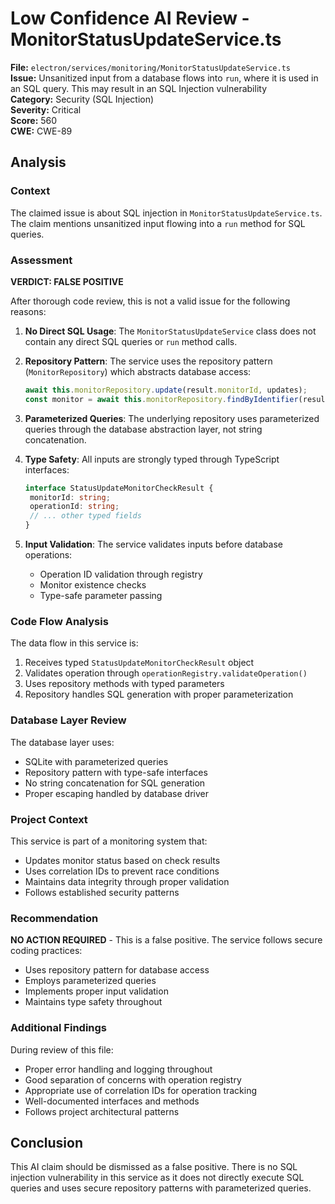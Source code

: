 # Low Confidence AI Review - MonitorStatusUpdateService.ts

**File:** `electron/services/monitoring/MonitorStatusUpdateService.ts`  
**Issue:** Unsanitized input from a database flows into `run`, where it is used in an SQL query. This may result in an SQL Injection vulnerability  
**Category:** Security (SQL Injection)  
**Severity:** Critical  
**Score:** 560  
**CWE:** CWE-89

## Analysis

### Context

The claimed issue is about SQL injection in `MonitorStatusUpdateService.ts`. The claim mentions unsanitized input flowing into a `run` method for SQL queries.

### Assessment

**VERDICT: FALSE POSITIVE**

After thorough code review, this is not a valid issue for the following reasons:

1. **No Direct SQL Usage**: The `MonitorStatusUpdateService` class does not contain any direct SQL queries or `run` method calls.

2. **Repository Pattern**: The service uses the repository pattern (`MonitorRepository`) which abstracts database access:

   ```typescript
   await this.monitorRepository.update(result.monitorId, updates);
   const monitor = await this.monitorRepository.findByIdentifier(result.monitorId);
   ```

3. **Parameterized Queries**: The underlying repository uses parameterized queries through the database abstraction layer, not string concatenation.

4. **Type Safety**: All inputs are strongly typed through TypeScript interfaces:

   ```typescript
   interface StatusUpdateMonitorCheckResult {
    monitorId: string;
    operationId: string;
    // ... other typed fields
   }
   ```

5. **Input Validation**: The service validates inputs before database operations:
   - Operation ID validation through registry
   - Monitor existence checks
   - Type-safe parameter passing

### Code Flow Analysis

The data flow in this service is:

1. Receives typed `StatusUpdateMonitorCheckResult` object
2. Validates operation through `operationRegistry.validateOperation()`
3. Uses repository methods with typed parameters
4. Repository handles SQL generation with proper parameterization

### Database Layer Review

The database layer uses:

- SQLite with parameterized queries
- Repository pattern with type-safe interfaces
- No string concatenation for SQL generation
- Proper escaping handled by database driver

### Project Context

This service is part of a monitoring system that:

- Updates monitor status based on check results
- Uses correlation IDs to prevent race conditions
- Maintains data integrity through proper validation
- Follows established security patterns

### Recommendation

**NO ACTION REQUIRED** - This is a false positive. The service follows secure coding practices:

- Uses repository pattern for database access
- Employs parameterized queries
- Implements proper input validation
- Maintains type safety throughout

### Additional Findings

During review of this file:

- Proper error handling and logging throughout
- Good separation of concerns with operation registry
- Appropriate use of correlation IDs for operation tracking
- Well-documented interfaces and methods
- Follows project architectural patterns

## Conclusion

This AI claim should be dismissed as a false positive. There is no SQL injection vulnerability in this service as it does not directly execute SQL queries and uses secure repository patterns with parameterized queries.
